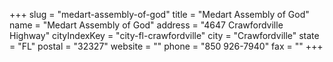 +++
slug = "medart-assembly-of-god"
title = "Medart Assembly of God"
name = "Medart Assembly of God"
address = "4647 Crawfordville Highway"
cityIndexKey = "city-fl-crawfordville"
city = "Crawfordville"
state = "FL"
postal = "32327"
website = ""
phone = "850 926-7940"
fax = ""
+++
